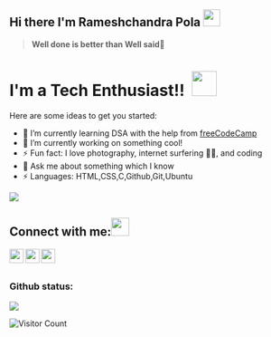 ## Hi there I'm Rameshchandra Pola <img src="https://github.com/TheDudeThatCode/TheDudeThatCode/blob/master/Assets/Mario_Hello_Big.gif" width="30px">
> **Well done is better than Well said**💪

# I'm a Tech Enthusiast!! </b>&nbsp;<img src="https://github.com/TheDudeThatCode/TheDudeThatCode/blob/master/Assets/Designer.gif" width="44px">

Here are some ideas to get you started:

- 🌱 I’m currently learning DSA with the help from [freeCodeCamp](https://www.youtube.com/channel/UC8butISFwT-Wl7EV0hUK0BQ)
- 🔭 I’m currently working on something cool!
- ⚡ Fun fact: I love photography, internet surfering 🏄‍♂️, and coding
- 💬 Ask me about something which I know
- ⚡ Languages: HTML,CSS,C,Github,Git,Ubuntu

<a>
<p align="left"> <img src="https://github-readme-stats.vercel.app/api/top-langs/?username=Rameshchandrapola&layout=compact"  />
  </a>
<br>

## Connect with me:<img src="https://github.com/TheDudeThatCode/TheDudeThatCode/blob/master/Assets/Handshake.gif" height="32px">
<a href="https://www.linkedin.com/in/pola-ramesh-chandra-b78347202/">
  <img align="left" width ="25px" src="https://github.com/TheDudeThatCode/TheDudeThatCode/blob/master/Assets/Linkedin.svg" />
  </a>
<a href="https://twitter.com/POLARAMESHCHAN2">
    <img align="left" width ="25px"src="https://github.com/TheDudeThatCode/TheDudeThatCode/blob/master/Assets/Twitter.svg"/>
  </a>
  <a href="mailto:pola.rameshchandra22@gmail.com">
    <img align="left" width ="25px" src="https://github.com/TheDudeThatCode/TheDudeThatCode/blob/master/Assets/Gmail.svg" />
  </a>
  <br>
  <br>
  
### Github status:
<p align="left"> <img src="https://github-readme-stats.vercel.app/api?username=Rameshchandrapola&show_icons=true&theme=radical"  />

 
 ![Visitor Count](https://profile-counter.glitch.me/{Rameshchandrapola}/count.svg)

